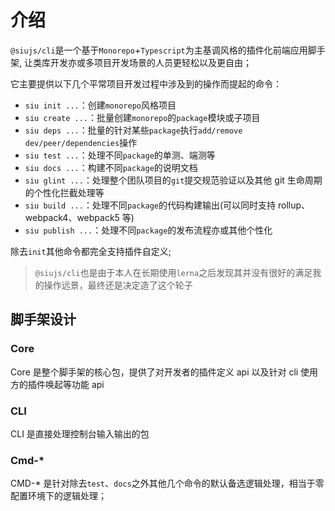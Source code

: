 # 介绍

`@siujs/cli`是一个基于`Monorepo`+`Typescript`为主基调风格的插件化前端应用脚手架, 让类库开发亦或多项目开发场景的人员更轻松以及更自由；

它主要提供以下几个平常项目开发过程中涉及到的操作而提起的命令：

- `siu init ...`：创建`monorepo`风格项目
- `siu create ...`：批量创建`monorepo`的`package`模块或子项目
- `siu deps ...`：批量的针对某些`package`执行`add/remove dev/peer/dependencies`操作
- `siu test ...`：处理不同`package`的单测、端测等
- `siu docs ...`：构建不同`package`的说明文档
- `siu glint ...`：处理整个团队项目的`git`提交规范验证以及其他 git 生命周期的个性化拦截处理等
- `siu build ...`：处理不同`package`的代码构建输出(可以同时支持 rollup、webpack4、webpack5 等)
- `siu publish ...`：处理不同`package`的发布流程亦或其他个性化

除去`init`其他命令都完全支持插件自定义;

> `@siujs/cli`也是由于本人在长期使用`lerna`之后发现其并没有很好的满足我的操作远景，最终还是决定造了这个轮子

## 脚手架设计

### Core

Core 是整个脚手架的核心包，提供了对开发者的插件定义 api 以及针对 cli 使用方的插件唤起等功能 api

### CLI

CLI 是直接处理控制台输入输出的包

### Cmd-\*

CMD-\* 是针对除去`test`、`docs`之外其他几个命令的默认备选逻辑处理，相当于零配置环境下的逻辑处理；
